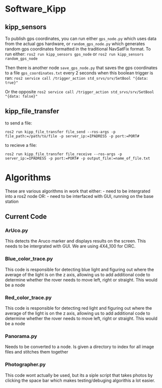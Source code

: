 # Software_Kipp

## kipp_sensors
To publish gps coordinates, you can run either ```gps_node.py``` which uses data from the actual gps hardware, or ```random_gps_node.py``` which generates random gps coordinates formatted in the traditional NavSatFix format.
To run either:
```ros2 run kipp_sensors gps_node``` or
```ros2 run kipp_sensors random_gps_node```

Then there is another node ```save_gps_node.py``` that saves the gps coordinates to a file ```gps_coordinates.txt``` every 2 seconds when this boolean trigger is ran: ```ros2 service call /trigger_action std_srvs/srv/SetBool "{data: true}"```

Or the opposite ```ros2 service call /trigger_action std_srvs/srv/SetBool "{data: false}"```

## kipp_file_transfer
to send a file:

```ros2 run kipp_file_transfer file_send --ros-args -p file_path:=/path/to/file -p server_ip:=IPADRESS -p port:=PORT#```

to recieve a file:

```ros2 run kipp_file_transfer file_receive --ros-args -p server_ip:=IPADRESS -p port:=PORT# -p output_file:=name_of_file.txt```

#  Algorithms

These are various algorithms in work that either:
    - need to be intergrated into a ros2 node
    OR:
    - need to be interfaced with GUI, running on the base station

## Current  Code

### ArUco.py
This detects the Aruco marker and displays results on the screen. This needs to be intergrated with GUI. We are using 4X4_100 for CIRC.

### Blue_color_trace.py
This code is responsible for detecting blue light and figuring out where the average of the light is on the z axis, allowing us to add additional code to determine whether the rover needs to move left, right or straight. This would be a node

### Red_color_trace.py
This code is responsible for detecting red light and figuring out where the average of the light is on the z axis, allowing us to add additional code to determine whether the rover needs to move left, right or straight. This would be a node

### Panorama.py
Needs to be converted to a node. Is given a directory to index for all image files and stitches them together

### Photographer.py
This code wont actually be used, but its a siple script that takes photos by clicking the space bar which makes testing/debuging algorithis a lot easier.
